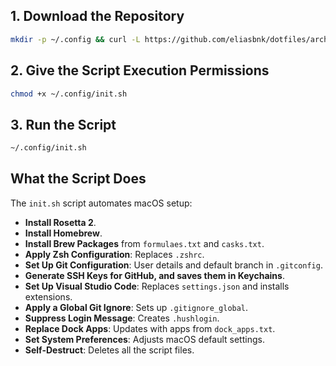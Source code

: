 ## 1. Download the Repository

```bash
mkdir -p ~/.config && curl -L https://github.com/eliasbnk/dotfiles/archive/refs/heads/main.zip | bsdtar -xvf- -C ~/.config --strip-components=1
```

## 2. Give the Script Execution Permissions

```bash
chmod +x ~/.config/init.sh
```

## 3. Run the Script

```bash
~/.config/init.sh
```

## What the Script Does

The `init.sh` script automates macOS setup:

- **Install Rosetta 2**.
- **Install Homebrew**.
- **Install Brew Packages** from `formulaes.txt` and `casks.txt`.
- **Apply Zsh Configuration**: Replaces `.zshrc`.
- **Set Up Git Configuration**: User details and default branch in `.gitconfig`.
- **Generate SSH Keys for GitHub, and saves them in Keychains**.
- **Set Up Visual Studio Code**: Replaces `settings.json` and installs extensions.
- **Apply a Global Git Ignore**: Sets up `.gitignore_global`.
- **Suppress Login Message**: Creates `.hushlogin`.
- **Replace Dock Apps**: Updates with apps from `dock_apps.txt`.
- **Set System Preferences**: Adjusts macOS default settings.
- **Self-Destruct**: Deletes all the script files.
